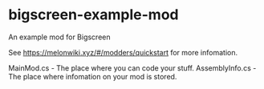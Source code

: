 # bigscreen-example-mod
An example mod for Bigscreen

See https://melonwiki.xyz/#/modders/quickstart for more infomation.

MainMod.cs - The place where you can code your stuff.
AssemblyInfo.cs - The place where infomation on your mod is stored.
